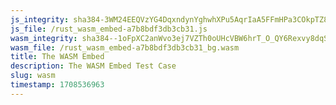 ```yaml
---
js_integrity: sha384-3WM24EEQVzYG4DqxndynYghwhXPu5AqrIaA5FFmHPa3COkpTZ8ZpKaXYHSNgoTIm
js_file: /rust_wasm_embed-a7b8bdf3db3cb31.js
wasm_integrity: sha384--1oFpXC2anWvo3ej7VZTh0oUHcVBW6hrT_O_QY6Rexvy8dqSISYJJN7tW2bT2fXT
wasm_file: /rust_wasm_embed-a7b8bdf3db3cb31_bg.wasm
title: The WASM Embed
description: The WASM Embed Test Case
slug: wasm
timestamp: 1708536963
---
```

